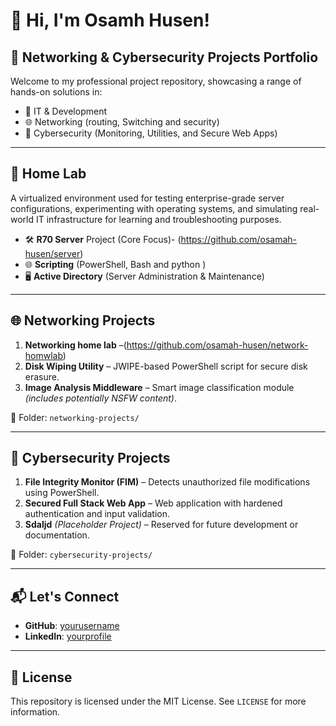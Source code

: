 # 👋 Hi, I'm Osamh Husen!
## 🚀 Networking & Cybersecurity Projects Portfolio

Welcome to my professional project repository, showcasing a range of hands-on solutions in:

- 🔧 IT & Development
- 🌐 Networking (routing, Switching and security)
- 🔐 Cybersecurity (Monitoring, Utilities, and Secure Web Apps)
---
## 🚀 **Home Lab**

A virtualized environment used for testing enterprise-grade server configurations, experimenting with operating systems, and simulating real-world IT infrastructure for learning and troubleshooting purposes.

- 🛠️ **R70 Server** Project (Core Focus)- (https://github.com/osamah-husen/server)
- 🌐 **Scripting** (PowerShell, Bash and python )
- 🖥️ **Active Directory** (Server Administration & Maintenance)

---

## 🌐 Networking Projects

1. **Networking home lab** –(https://github.com/osamah-husen/network-homwlab)
2. **Disk Wiping Utility** – JWIPE-based PowerShell script for secure disk erasure.
3. **Image Analysis Middleware** – Smart image classification module *(includes potentially NSFW content)*.

📂 Folder: `networking-projects/`

---

## 🔐 Cybersecurity Projects

1. **File Integrity Monitor (FIM)** – Detects unauthorized file modifications using PowerShell.
2. **Secured Full Stack Web App** – Web application with hardened authentication and input validation.
3. **Sdaljd** *(Placeholder Project)* – Reserved for future development or documentation.

📂 Folder: `cybersecurity-projects/`

---



## 📬 Let's Connect

- **GitHub**: [yourusername](https://github.com/yourusername)  
- **LinkedIn**: [yourprofile](https://linkedin.com/in/yourprofile)

---

## 📄 License

This repository is licensed under the MIT License. See `LICENSE` for more information.
